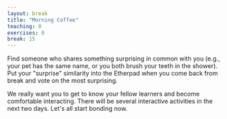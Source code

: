 ```yaml
---
layout: break
title: "Morning Coffee"
teaching: 0
exercises: 0
break: 15
---
```


Find someone who shares something surprising in common with you (e.g., your pet has the same name,
or you both brush your teeth in the shower). Put your "surprise" similarity into the Etherpad when
you come back from break and vote on the most surprising.

We really want you to get to know your fellow learners and become comfortable interacting. There
will be several interactive activities in the next two days. Let's all start bonding now.
